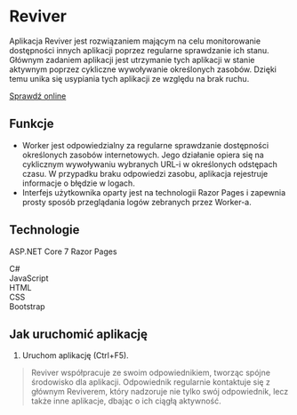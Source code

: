 # Reviver

Aplikacja Reviver jest rozwiązaniem mającym na celu monitorowanie dostępności innych aplikacji poprzez regularne sprawdzanie ich stanu. Głównym zadaniem aplikacji jest utrzymanie tych aplikacji w stanie aktywnym poprzez cykliczne wywoływanie określonych zasobów. Dzięki temu unika się usypiania tych aplikacji ze względu na brak ruchu.  

[Sprawdź online](http://appreviver.somee.com)

## Funkcje

- Worker jest odpowiedzialny za regularne sprawdzanie dostępności określonych zasobów internetowych. Jego działanie opiera się na cyklicznym wywoływaniu wybranych URL-i w określonych odstępach czasu. W przypadku braku odpowiedzi zasobu, aplikacja rejestruje informacje o błędzie w logach.
- Interfejs użytkownika oparty jest na technologii Razor Pages i zapewnia prosty sposób przeglądania logów zebranych przez Worker-a.

## Technologie

ASP.NET Core 7 Razor Pages

C#  
JavaScript  
HTML  
CSS  
Bootstrap

## Jak uruchomić aplikację

1. Uruchom aplikację (Ctrl+F5).  


> Reviver współpracuje ze swoim odpowiednikiem, tworząc spójne środowisko dla aplikacji. Odpowiednik regularnie kontaktuje się z głównym Reviverem, który nadzoruje nie tylko swój odpowiednik, lecz także inne aplikacje, dbając o ich ciągłą aktywność.
